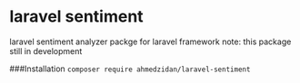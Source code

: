 # laravel sentiment
laravel sentiment analyzer packge for laravel framework 
note: this package still in development

###Installation 
`composer require ahmedzidan/laravel-sentiment`
